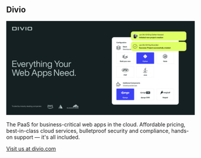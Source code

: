 ## Divio

![Everything Your Web Apps Need.](https://github.com/divio/.github/raw/main/profile/company.jpg)

The PaaS for business-critical web apps in the cloud. Affordable pricing, best-in-class cloud services, bulletproof security and compliance, hands-on support — it's all included.

[Visit us at divio.com](https://www.divio.com/)
